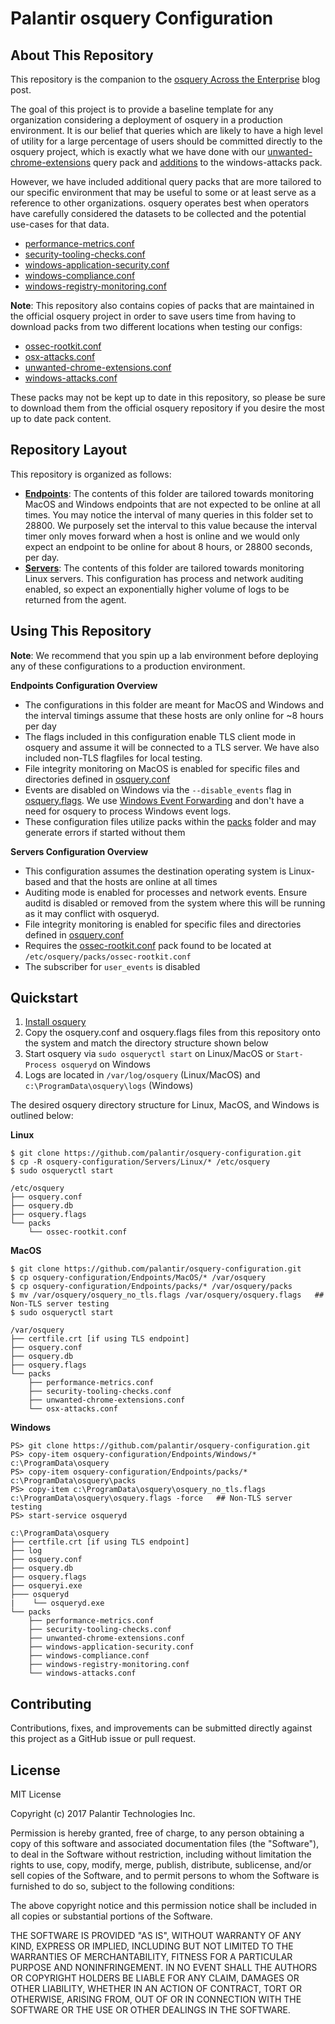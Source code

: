 # Palantir osquery Configuration

## About This Repository
This repository is the companion to the [osquery Across the Enterprise](https://medium.com/@palantir/osquery-across-the-enterprise-3c3c9d13ec55) blog post.

The goal of this project is to provide a baseline template for any organization considering a deployment of osquery in a production environment. It is
our belief that queries which are likely to have a high level of utility for a large percentage of users should be committed directly to the osquery project, which is
exactly what we have done with our [unwanted-chrome-extensions](https://github.com/facebook/osquery/pull/3889) query pack and [additions](https://github.com/facebook/osquery/pull/3922) to the windows-attacks pack.

However, we have included additional query packs
that are more tailored to our specific environment that may be useful to some or at least serve as a reference to other organizations. osquery operates best when
operators have carefully considered the datasets to be collected and the potential use-cases for that data.
* [performance-metrics.conf](https://github.com/palantir/osquery-configuration/blob/master/Endpoints/packs/performance-metrics.conf)
* [security-tooling-checks.conf](https://github.com/palantir/osquery-configuration/blob/master/Endpoints/packs/security-tooling-checks.conf)
* [windows-application-security.conf](https://github.com/palantir/osquery-configuration/blob/master/Endpoints/packs/windows-application-security.conf)
* [windows-compliance.conf](https://github.com/palantir/osquery-configuration/blob/master/Endpoints/packs/windows-compliance.conf)
* [windows-registry-monitoring.conf](https://github.com/palantir/osquery-configuration/blob/master/Endpoints/packs/windows-registry-monitoring.conf)


**Note**: This repository also contains copies of packs that are maintained in the official osquery project in order to save users time from having to download packs from two different locations when testing our configs:
* [ossec-rootkit.conf](https://github.com/facebook/osquery/blob/master/packs/ossec-rootkit.conf)
* [osx-attacks.conf](https://github.com/facebook/osquery/blob/master/packs/osx-attacks.conf)
* [unwanted-chrome-extensions.conf](https://github.com/facebook/osquery/blob/master/packs/unwanted-chrome-extensions.conf)
* [windows-attacks.conf](https://github.com/facebook/osquery/blob/master/packs/windows-attacks.conf)

These packs may not be kept up to date in this repository, so please be sure to download them from the official osquery repository if you desire the most up to date pack content.

## Repository Layout
This repository is organized as follows:
* [**Endpoints**](./Endpoints/): The contents of this folder are tailored towards monitoring MacOS and Windows endpoints that are not expected to be online at all times. You may notice the interval of many queries in this folder set to 28800. We purposely set the interval to this value because the interval timer only moves forward when a host is online and we would only expect an endpoint to be online for about 8 hours, or 28800 seconds, per day.
* [**Servers**](./Servers/): The contents of this folder are tailored towards monitoring Linux servers. This configuration has process and network auditing enabled, so expect an exponentially higher volume of logs to be returned from the agent.


## Using This Repository
**Note**: We recommend that you spin up a lab environment before deploying any of these configurations to a production
environment.

**Endpoints Configuration Overview**
* The configurations in this folder are meant for MacOS and Windows and the interval timings assume that these hosts are only online for ~8 hours per day
* The flags included in this configuration enable TLS client mode in osquery and assume it will be connected to a TLS server. We have also included non-TLS flagfiles for local testing.
* File integrity monitoring on MacOS is enabled for specific files and directories defined in [osquery.conf](./Endpoints/MacOS/osquery.conf)
* Events are disabled on Windows via the `--disable_events` flag in [osquery.flags](./Endpoints/Windows/osquery.flags). We use [Windows Event Forwarding](https://github.com/palantir/windows-event-forwarding) and don't have a need for osquery to process Windows event logs.
* These configuration files utilize packs within the [packs](./Endpoints/packs) folder and may generate errors if started without them

**Servers Configuration Overview**
* This configuration assumes the destination operating system is Linux-based and that the hosts are online at all times
* Auditing mode is enabled for processes and network events. Ensure auditd is disabled or removed from the system where this will be running as it may conflict with osqueryd.
* File integrity monitoring is enabled for specific files and directories defined in [osquery.conf](./Servers/Linux/osquery.conf)
* Requires the [ossec-rootkit.conf](./Servers/Linux/packs/ossec-rootkit.conf) pack found to be located at `/etc/osquery/packs/ossec-rootkit.conf`
* The subscriber for `user_events` is disabled

## Quickstart
1. [Install osquery](https://osquery.io/downloads/)
2. Copy the osquery.conf and osquery.flags files from this repository onto the system and match the directory structure shown below
3. Start osquery via `sudo osqueryctl start` on Linux/MacOS or `Start-Process osqueryd` on Windows
4. Logs are located in `/var/log/osquery` (Linux/MacOS) and `c:\ProgramData\osquery\logs` (Windows)

The desired osquery directory structure for Linux, MacOS, and Windows is outlined below:

**Linux**
```
$ git clone https://github.com/palantir/osquery-configuration.git
$ cp -R osquery-configuration/Servers/Linux/* /etc/osquery
$ sudo osqueryctl start

/etc/osquery
├── osquery.conf
├── osquery.db
├── osquery.flags
└── packs
    └── ossec-rootkit.conf

```
**MacOS**
```
$ git clone https://github.com/palantir/osquery-configuration.git
$ cp osquery-configuration/Endpoints/MacOS/* /var/osquery
$ cp osquery-configuration/Endpoints/packs/* /var/osquery/packs
$ mv /var/osquery/osquery_no_tls.flags /var/osquery/osquery.flags   ## Non-TLS server testing
$ sudo osqueryctl start

/var/osquery
├── certfile.crt [if using TLS endpoint]
├── osquery.conf
├── osquery.db
├── osquery.flags
└── packs
    ├── performance-metrics.conf
    ├── security-tooling-checks.conf
    ├── unwanted-chrome-extensions.conf
    └── osx-attacks.conf
```

**Windows**
```
PS> git clone https://github.com/palantir/osquery-configuration.git
PS> copy-item osquery-configuration/Endpoints/Windows/* c:\ProgramData\osquery
PS> copy-item osquery-configuration/Endpoints/packs/* c:\ProgramData\osquery\packs
PS> copy-item c:\ProgramData\osquery\osquery_no_tls.flags c:\ProgramData\osquery\osquery.flags -force   ## Non-TLS server testing
PS> start-service osqueryd

c:\ProgramData\osquery
├── certfile.crt [if using TLS endpoint]
├── log
├── osquery.conf
├── osquery.db
├── osquery.flags
├── osqueryi.exe
├─── osqueryd
|    └── osqueryd.exe
└── packs
    ├── performance-metrics.conf
    ├── security-tooling-checks.conf
    ├── unwanted-chrome-extensions.conf
    ├── windows-application-security.conf
    ├── windows-compliance.conf
    ├── windows-registry-monitoring.conf
    └── windows-attacks.conf
```

## Contributing
Contributions, fixes, and improvements can be submitted directly against this project as a GitHub issue or pull request.

## License
MIT License

Copyright (c) 2017 Palantir Technologies Inc.

Permission is hereby granted, free of charge, to any person obtaining a copy
of this software and associated documentation files (the "Software"), to deal
in the Software without restriction, including without limitation the rights
to use, copy, modify, merge, publish, distribute, sublicense, and/or sell
copies of the Software, and to permit persons to whom the Software is
furnished to do so, subject to the following conditions:

The above copyright notice and this permission notice shall be included in all
copies or substantial portions of the Software.

THE SOFTWARE IS PROVIDED "AS IS", WITHOUT WARRANTY OF ANY KIND, EXPRESS OR
IMPLIED, INCLUDING BUT NOT LIMITED TO THE WARRANTIES OF MERCHANTABILITY,
FITNESS FOR A PARTICULAR PURPOSE AND NONINFRINGEMENT. IN NO EVENT SHALL THE
AUTHORS OR COPYRIGHT HOLDERS BE LIABLE FOR ANY CLAIM, DAMAGES OR OTHER
LIABILITY, WHETHER IN AN ACTION OF CONTRACT, TORT OR OTHERWISE, ARISING FROM,
OUT OF OR IN CONNECTION WITH THE SOFTWARE OR THE USE OR OTHER DEALINGS IN THE
SOFTWARE.
